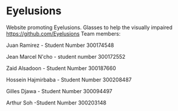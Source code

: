 # Eyelusions
Website promoting Eyelusions. Glasses to help the visually impaired
https://github.com/Eyelusions
Team members:

Juan Ramirez - Student Number 300174548

Jean Marcel N'cho - student number 300172552

Zaid Alsadoon - Student Number 300187660

Hossein Hajmirbaba - Student Number 300208487

Gilles Djawa - Student Number 300094497

Arthur 	Soh -Student Number 300203148
